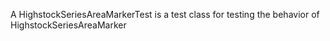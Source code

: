 A HighstockSeriesAreaMarkerTest is a test class for testing the behavior of HighstockSeriesAreaMarker
